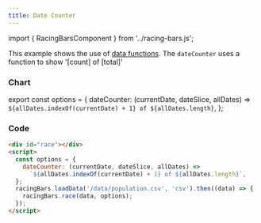 ```yaml
---
title: Date Counter
---
```


import { RacingBarsComponent } from '../racing-bars.js';

This example shows the use of [data functions](#).
The `dateCounter` uses a function to show '[count] of [total]'

<!--truncate-->

### Chart

export const options = {
dateCounter: (currentDate, dateSlice, allDates) =>
`${allDates.indexOf(currentDate) + 1} of ${allDates.length}`,
};

<div className="gallery">
  <RacingBarsComponent
    dataUrl="/data/population-wide.csv"
    dataType="csv"
    dataShape="wide"
    dateCounter={options.dateCounter}
  />
</div>

### Code

```html {4,5}
<div id="race"></div>
<script>
  const options = {
    dateCounter: (currentDate, dateSlice, allDates) =>
      `${allDates.indexOf(currentDate) + 1} of ${allDates.length}`,
  };
  racingBars.loadData('/data/population.csv', 'csv').then((data) => {
    racingBars.race(data, options);
  });
</script>
```
